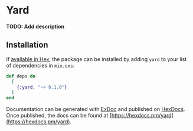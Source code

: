 # Yard

**TODO: Add description**

## Installation

If [available in Hex](https://hex.pm/docs/publish), the package can be installed
by adding `yard` to your list of dependencies in `mix.exs`:

```elixir
def deps do
  [
    {:yard, "~> 0.1.0"}
  ]
end
```

Documentation can be generated with [ExDoc](https://github.com/elixir-lang/ex_doc)
and published on [HexDocs](https://hexdocs.pm). Once published, the docs can
be found at [https://hexdocs.pm/yard](https://hexdocs.pm/yard).

